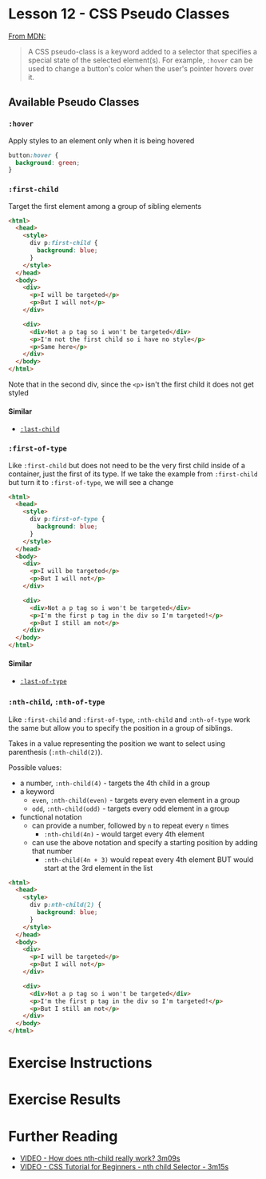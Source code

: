 # Lesson 12 - CSS Pseudo Classes

[From MDN:](https://developer.mozilla.org/en-US/docs/Web/CSS/Pseudo-classes)

> A CSS pseudo-class is a keyword added to a selector that specifies a special state of the selected element(s). For example, `:hover` can be used to change a button's color when the user's pointer hovers over it.

## Available Pseudo Classes

### `:hover`

Apply styles to an element only when it is being hovered

```css
button:hover {
  background: green;
}
```

### `:first-child`

Target the first element among a group of sibling elements

```html
<html>
  <head>
    <style>
      div p:first-child {
        background: blue;
      }
    </style>
  </head>
  <body>
    <div>
      <p>I will be targeted</p>
      <p>But I will not</p>
    </div>

    <div>
      <div>Not a p tag so i won't be targeted</div>
      <p>I'm not the first child so i have no style</p>
      <p>Same here</p>
    </div>
  </body>
</html>
```

Note that in the second div, since the `<p>` isn't the first child it does not get styled

#### Similar

- [`:last-child`](https://developer.mozilla.org/en-US/docs/Web/CSS/:last-child)

### `:first-of-type`

Like `:first-child` but does not need to be the very first child inside of a container, just the first of its type. If we take the example from `:first-child` but turn it to `:first-of-type`, we will see a change

```html
<html>
  <head>
    <style>
      div p:first-of-type {
        background: blue;
      }
    </style>
  </head>
  <body>
    <div>
      <p>I will be targeted</p>
      <p>But I will not</p>
    </div>

    <div>
      <div>Not a p tag so i won't be targeted</div>
      <p>I'm the first p tag in the div so I'm targeted!</p>
      <p>But I still am not</p>
    </div>
  </body>
</html>
```

#### Similar

- [`:last-of-type`](https://developer.mozilla.org/en-US/docs/Web/CSS/:last-of-type)

### `:nth-child`, `:nth-of-type`

Like `:first-child` and `:first-of-type`, `:nth-child` and `:nth-of-type` work the same but allow you to specify the position in a group of siblings.

Takes in a value representing the position we want to select using parenthesis (`:nth-child(2)`).

Possible values:

- a number, `:nth-child(4)` - targets the 4th child in a group
- a keyword
  - `even`, `:nth-child(even)` - targets every even element in a group
  - `odd`, `:nth-child(odd)` - targets every odd element in a group
- functional notation
  - can provide a number, followed by `n` to repeat every `n` times
    - `:nth-child(4n)` - would target every 4th element
  - can use the above notation and specify a starting position by adding that number
    - `:nth-child(4n + 3)` would repeat every 4th element BUT would start at the 3rd element in the list

```html
<html>
  <head>
    <style>
      div p:nth-child(2) {
        background: blue;
      }
    </style>
  </head>
  <body>
    <div>
      <p>I will be targeted</p>
      <p>But I will not</p>
    </div>

    <div>
      <div>Not a p tag so i won't be targeted</div>
      <p>I'm the first p tag in the div so I'm targeted!</p>
      <p>But I still am not</p>
    </div>
  </body>
</html>
```

# Exercise Instructions

# Exercise Results

# Further Reading

- [VIDEO - How does nth-child really work? 3m09s](https://www.youtube.com/watch?v=KIIktcWu6hc)
- [VIDEO - CSS Tutorial for Beginners - nth child Selector - 3m15s](https://www.youtube.com/watch?v=8ltqU8rBM8Y)
